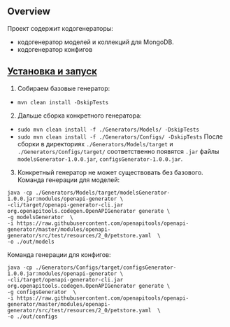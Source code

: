 ## Overview
Проект содержит кодогенераторы:
- кодогенератор моделей и коллекций для MongoDB.
- кодогенератор конфигов

## [Установка и запуск](#install)
1. Собираем базовые генератор:
- `mvn clean install -DskipTests`
2. Дальше сборка конкретного генератора:
- `sudo mvn clean install -f ./Generators/Models/ -DskipTests`
- `sudo mvn clean install -f ./Generators/Configs/ -DskipTests`
После сборки в директориях  `./Generators/Models/target` и `./Generators/Configs/target/` соответственно появятся `.jar` файлы `modelsGenerator-1.0.0.jar`, `configsGenerator-1.0.0.jar`.
3. Конкретный генератор не может существовать без базового. 
Команда генерации для моделей:
```
java -cp ./Generators/Models/target/modelsGenerator-1.0.0.jar:modules/openapi-generator \
-cli/target/openapi-generator-cli.jar   org.openapitools.codegen.OpenAPIGenerator generate \
-g modelsGenerator  \
-i https://raw.githubusercontent.com/openapitools/openapi-generator/master/modules/openapi-generator/src/test/resources/2_0/petstore.yaml  \
-o ./out/models
```
Команда генерации для конфигов:
```
java -cp ./Generators/Configs/target/configsGenerator-1.0.0.jar:modules/openapi-generator \
-cli/target/openapi-generator-cli.jar   org.openapitools.codegen.OpenAPIGenerator generate \
-g configsGenerator  \
-i https://raw.githubusercontent.com/openapitools/openapi-generator/master/modules/openapi-generator/src/test/resources/2_0/petstore.yaml  \
-o ./out/configs
```
